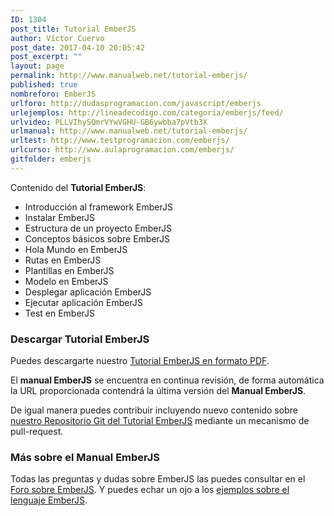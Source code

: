 ```yaml
---
ID: 1304
post_title: Tutorial EmberJS
author: Víctor Cuervo
post_date: 2017-04-10 20:05:42
post_excerpt: ""
layout: page
permalink: http://www.manualweb.net/tutorial-emberjs/
published: true
nombreforo: EmberJS
urlforo: http://dudasprogramacion.com/javascript/emberjs
urlejemplos: http://lineadecodigo.com/categoria/emberjs/feed/
urlvideo: PLLVIhySQmrVYwVGHU-GB6ywbba7pVtb3X
urlmanual: http://www.manualweb.net/tutorial-emberjs/
urltest: http://www.testprogramacion.com/emberjs/
urlcurso: http://www.aulaprogramacion.com/emberjs/
gitfolder: emberjs
---
```

Contenido del **Tutorial EmberJS**:

*   Introducción al framework EmberJS
*   Instalar EmberJS
*   Estructura de un proyecto EmberJS
*   Conceptos básicos sobre EmberJS
*   Hola Mundo en EmberJS
*   Rutas en EmberJS
*   Plantillas en EmberJS
*   Modelo en EmberJS
*   Desplegar aplicación EmberJS
*   Ejecutar aplicación EmberJS
*   Test en EmberJS

### Descargar Tutorial EmberJS

Puedes descargarte nuestro [Tutorial EmberJS en formato PDF][1].

El **manual EmberJS** se encuentra en continua revisión, de forma automática la URL proporcionada contendrá la última versión del **Manual EmberJS**.

De igual manera puedes contribuir incluyendo nuevo contenido sobre [nuestro Repositorio Git del Tutorial EmberJS][1] mediante un mecanismo de pull-request.

### Más sobre el Manual EmberJS

Todas las preguntas y dudas sobre EmberJS las puedes consultar en el [Foro sobre EmberJS][2]. Y puedes echar un ojo a los [ejemplos sobre el lenguaje EmberJS][3].

 [1]: https://gitprint.com/manualweb/manualweb/blob/master/ember/pdf/tutorial-ember-pdf.md
 [2]: http://dudasprogramacion.com/javascript/emberjs
 [3]: http://lineadecodigo.com/categoria/emberjs
